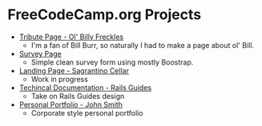 # FreeCodeCamp.org Projects

* [Tribute Page - Ol' Billy Freckles](https://ezfuse.com/fcc-projects/tribute)
  * I'm a fan of Bill Burr, so naturally I had to make a page about ol' Bill.
* [Survey Page](https://ezfuse.com/fcc-projects/survey)
  * Simple clean survey form using mostly Boostrap.
* [Landing Page - Sagrantino Cellar](https://ezfuse.com/fcc-projects/landing)
  * Work in progress
* [Techincal Documentation - Rails Guides](https://ezfuse.com/fcc-projects/doc)
  * Take on Rails Guides design
* [Personal Portfolio - John Smith](https://ezfuse.com/fcc-projects/portfolio/)
  * Corporate style personal portfolio
